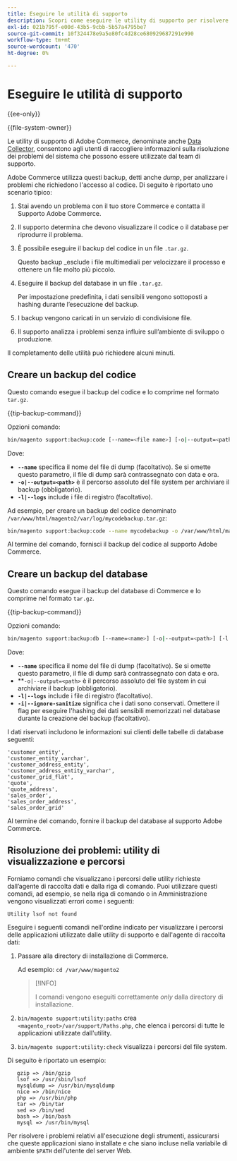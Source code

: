 ```yaml
---
title: Eseguire le utilità di supporto
description: Scopri come eseguire le utility di supporto per risolvere i problemi del progetto Adobe Commerce. Scopri gli strumenti di diagnostica e supporto incorporati.
exl-id: 021b795f-e00d-43b5-9cbb-5b57a4795be7
source-git-commit: 10f324478e9a5e80fc4d28ce680929687291e990
workflow-type: tm+mt
source-wordcount: '470'
ht-degree: 0%

---
```


# Eseguire le utilità di supporto

{{ee-only}}

{{file-system-owner}}

Le utility di supporto di Adobe Commerce, denominate anche [Data Collector](https://experienceleague.adobe.com/it/docs/commerce-admin/systems/tools/support#data-collector), consentono agli utenti di raccogliere informazioni sulla risoluzione dei problemi del sistema che possono essere utilizzate dal team di supporto.

Adobe Commerce utilizza questi backup, detti anche _dump_, per analizzare i problemi che richiedono l&#39;accesso al codice. Di seguito è riportato uno scenario tipico:

1. Stai avendo un problema con il tuo store Commerce e contatta il Supporto Adobe Commerce.
1. Il supporto determina che devono visualizzare il codice o il database per riprodurre il problema.
1. È possibile eseguire il backup del codice in un file `.tar.gz`.

   Questo backup _esclude i file multimediali per velocizzare il processo e ottenere un file molto più piccolo.

1. Eseguire il backup del database in un file `.tar.gz`.

   Per impostazione predefinita, i dati sensibili vengono sottoposti a hashing durante l’esecuzione del backup.

1. I backup vengono caricati in un servizio di condivisione file.
1. Il supporto analizza i problemi senza influire sull’ambiente di sviluppo o produzione.

Il completamento delle utilità può richiedere alcuni minuti.

## Creare un backup del codice

Questo comando esegue il backup del codice e lo comprime nel formato `tar.gz`.

{{tip-backup-command}}

Opzioni comando:

```bash
bin/magento support:backup:code [--name=<file name>] [-o|--output=<path>] [-l|--logs]
```

Dove:

- **`--name`** specifica il nome del file di dump (facoltativo). Se si omette questo parametro, il file di dump sarà contrassegnato con data e ora.
- **`-o|--output=<path>`** è il percorso assoluto del file system per archiviare il backup (obbligatorio).
- **`-l|--logs`** include i file di registro (facoltativo).

Ad esempio, per creare un backup del codice denominato `/var/www/html/magento2/var/log/mycodebackup.tar.gz`:

```bash
bin/magento support:backup:code --name mycodebackup -o /var/www/html/magento2/var/log
```

Al termine del comando, fornisci il backup del codice al supporto Adobe Commerce.

## Creare un backup del database

Questo comando esegue il backup del database di Commerce e lo comprime nel formato `tar.gz`.

{{tip-backup-command}}

Opzioni comando:

```bash
bin/magento support:backup:db [--name=<name>] [-o|--output=<path>] [-l|--logs] [-i|--ignore-sanitize]
```

Dove:

- **`--name`** specifica il nome del file di dump (facoltativo). Se si omette questo parametro, il file di dump sarà contrassegnato con data e ora.
- **`-o|--output=<path>` è il percorso assoluto del file system in cui archiviare il backup (obbligatorio).
- **`-l|--logs`** include i file di registro (facoltativo).
- **`-i|--ignore-sanitize`** significa che i dati sono conservati. Omettere il flag per eseguire l&#39;hashing dei dati sensibili memorizzati nel database durante la creazione del backup (facoltativo).

I dati riservati includono le informazioni sui clienti delle tabelle di database seguenti:

```
'customer_entity',
'customer_entity_varchar',
'customer_address_entity',
'customer_address_entity_varchar',
'customer_grid_flat',
'quote',
'quote_address',
'sales_order',
'sales_order_address',
'sales_order_grid'
```

Al termine del comando, fornire il backup del database al supporto Adobe Commerce.

## Risoluzione dei problemi: utility di visualizzazione e percorsi

Forniamo comandi che visualizzano i percorsi delle utility richieste dall’agente di raccolta dati e dalla riga di comando. Puoi utilizzare questi comandi, ad esempio, se nella riga di comando o in Amministrazione vengono visualizzati errori come i seguenti:

```
Utility lsof not found
```

Eseguire i seguenti comandi nell&#39;ordine indicato per visualizzare i percorsi delle applicazioni utilizzate dalle utility di supporto e dall&#39;agente di raccolta dati:

1. Passare alla directory di installazione di Commerce.

   Ad esempio: `cd /var/www/magento2`

   >[!INFO]
   >
   >I comandi vengono eseguiti correttamente _only_ dalla directory di installazione.

1. `bin/magento support:utility:paths` crea `<magento_root>/var/support/Paths.php`, che elenca i percorsi di tutte le applicazioni utilizzate dall&#39;utility.
1. `bin/magento support:utility:check` visualizza i percorsi del file system.

Di seguito è riportato un esempio:

```
   gzip => /bin/gzip
   lsof => /usr/sbin/lsof
   mysqldump => /usr/bin/mysqldump
   nice => /bin/nice
   php => /usr/bin/php
   tar => /bin/tar
   sed => /bin/sed
   bash => /bin/bash
   mysql => /usr/bin/mysql
```

Per risolvere i problemi relativi all&#39;esecuzione degli strumenti, assicurarsi che queste applicazioni siano installate e che siano incluse nella variabile di ambiente `$PATH` dell&#39;utente del server Web.
